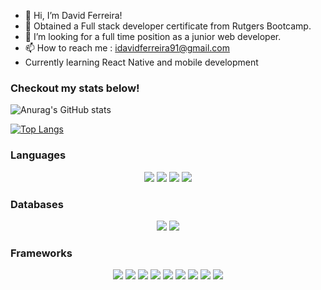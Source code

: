- 👋 Hi, I’m David Ferreira!
- 🌱 Obtained a Full stack developer certificate from Rutgers Bootcamp. 
- 🔭 I’m looking for a full time position as a junior web developer.   
- 📫 How to reach me : idavidferreira91@gmail.com
- Currently learning React Native and mobile development

### Checkout my stats below!
![Anurag's GitHub stats](https://github-readme-stats-codestak51.vercel.app/api?username=disantoz&show_icons=true&theme=dark)<br />

[![Top Langs](https://github-readme-stats-codestak51.vercel.app/api/top-langs/?username=disantoz&layout=compact&theme=dark&card_width=450)](https://github.com/anuraghazra/github-readme-stats)





<!---
DiSantoz/DiSantoz is a ✨ special ✨ repository because its `README.md` (this file) appears on your GitHub profile.
You can click the Preview link to take a look at your changes.
--->


### Languages

<p align='center'>

<img src="https://img.shields.io/badge/HTML5-E34F26?style=for-the-badge&logo=html5&logoColor=white"/>

<img src ="https://img.shields.io/badge/CSS-239120?&style=for-the-badge&logo=css3&logoColor=white"/>

<img src="https://img.shields.io/badge/JavaScript-F7DF1E?style=for-the-badge&logo=javascript&logoColor=black" />

<img src= "https://img.shields.io/badge/json-5E5C5C?style=for-the-badge&logo=json&logoColor=white" />

</p>

### Databases

<p align='center'>

<img src = "https://img.shields.io/badge/MySQL-00000F?style=for-the-badge&logo=mysql&logoColor=white" />

<img src= "https://img.shields.io/badge/MongoDB-4EA94B?style=for-the-badge&logo=mongodb&logoColor=white" />

</p>


### Frameworks

<p align='center'>
	
<img src = 'https://img.shields.io/badge/Insomnia-5849be?style=for-the-badge&logo=Insomnia&logoColor=white' />

<img src= 'https://img.shields.io/badge/Material%20UI-007FFF?style=for-the-badge&logo=mui&logoColor=white' />

<img src= 'https://img.shields.io/badge/React-20232A?style=for-the-badge&logo=react&logoColor=61DAFB' />

<img src ="https://img.shields.io/badge/Bootstrap-563D7C?style=for-the-badge&logo=bootstrap&logoColor=white" />
	
<img src= 'https://img.shields.io/badge/GraphQl-E10098?style=for-the-badge&logo=graphql&logoColor=white' />
	
<img src= "https://img.shields.io/badge/npm-CB3837?style=for-the-badge&logo=npm&logoColor=white"/>
	
<img src="https://img.shields.io/badge/Node.js-339933?style=for-the-badge&logo=nodedotjs&logoColor=white"/>

<img src= "https://img.shields.io/badge/Express.js-000000?style=for-the-badge&logo=express&logoColor=white" />
	
<img src='https://img.shields.io/badge/Webpack-8DD6F9?style=for-the-badge&logo=Webpack&logoColor=white' />
	
</p>




